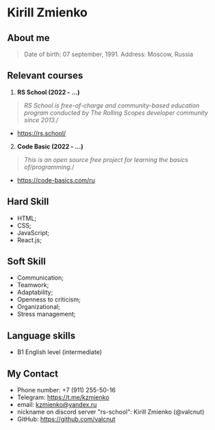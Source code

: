 # Kirill Zmienko

## About me
>Date of birth: 07 september, 1991. 
>Address: Moscow, Russia

## Relevant courses
1. **RS School (2022 - ...)**
> _RS School is free-of-charge and community-based education program conducted by The Rolling Scopes developer community since 2013._/
- <https://rs.school/>

2. **Code Basic (2022 - ...)**
> _This is an open source free project for learning the basics of/programming._/
- <https://code-basics.com/ru>

## Hard Skill
* HTML;
* CSS;
* JavaScript;
* React.js;

## Soft Skill
* Communication;
* Teamwork;
* Adaptability;
* Openness to criticism;
* Organizational;
* Stress management;

## Language skills
* B1 English level (intermediate)

## My Contact
- Phone number: +7 (911) 255-50-16
- Telegram: https://t.me/kzmienko
- email: kzmienko@yandex.ru
- nickname on discord server "rs-school": Kirill Zmienko (@valcnut)
- GitHub: https://github.com/valcnut